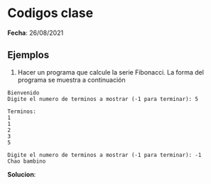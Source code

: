 # Codigos clase 

**Fecha**: 26/08/2021

## Ejemplos

1. Hacer un programa que calcule la serie Fibonacci. La forma del programa se muestra a continuación

```
Bienvenido
Digite el numero de terminos a mostrar (-1 para terminar): 5

Terminos:
1
1
2
3
5

Digite el numero de terminos a mostrar (-1 para terminar): -1
Chao bambino
```

**Solucion**: 


